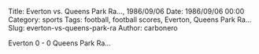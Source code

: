 Title: Everton vs. Queens Park Ra…, 1986/09/06
Date: 1986/09/06 00:00
Category: sports
Tags: football, football scores, Everton, Queens Park Ra…
Slug: everton-vs-queens-park-ra
Author: carbonero


Everton 0 - 0 Queens Park Ra…

